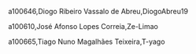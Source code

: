 a100646,Diogo Ribeiro Vassalo de Abreu,DiogoAbreu19 

a100610,José Afonso Lopes Correia,Ze-Limao 

a100665,Tiago Nuno Magalhães Teixeira,T-yago 

